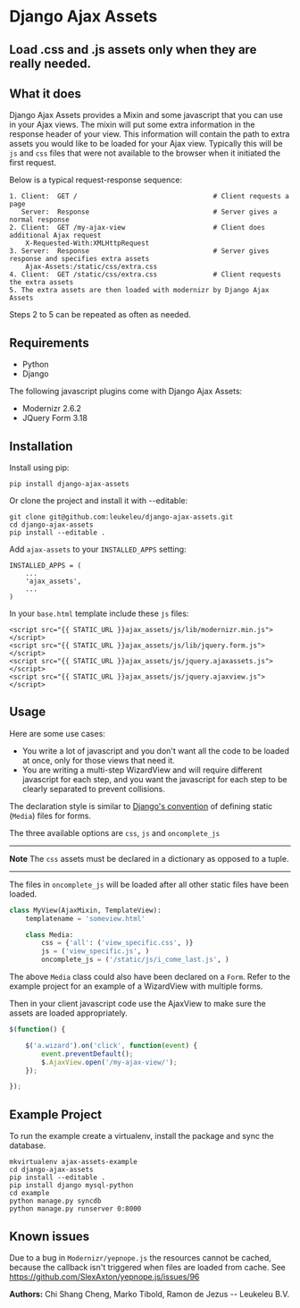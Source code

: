 # Django Ajax Assets

**Load .css and .js assets only when they are really needed.**
---

## What it does

Django Ajax Assets provides a Mixin and some javascript that you can use in
your Ajax views.  The mixin will put some extra information in the response
header of your view. This information will contain the path to extra assets you
would like to be loaded for your Ajax view. Typically this will be `js` and `css`
files that were not available to the browser when it initiated the first
request.

Below is a typical request-response sequence:


    1. Client:  GET /                                  # Client requests a page
       Server:  Response                               # Server gives a normal response
    2. Client:  GET /my-ajax-view                      # Client does additional Ajax request
        X-Requested-With:XMLHttpRequest
    3. Server:  Response                               # Server gives response and specifies extra assets
        Ajax-Assets:/static/css/extra.css
    4. Client:  GET /static/css/extra.css              # Client requests the extra assets
    5. The extra assets are then loaded with modernizr by Django Ajax Assets

Steps 2 to 5 can be repeated as often as needed.



## Requirements

* Python
* Django

The following javascript plugins come with Django Ajax Assets:

* Modernizr 2.6.2
* JQuery Form 3.18


## Installation

Install using pip:

    pip install django-ajax-assets

Or clone the project and install it with --editable:

    git clone git@github.com:leukeleu/django-ajax-assets.git
    cd django-ajax-assets
    pip install --editable .


Add `ajax-assets` to your `INSTALLED_APPS` setting:

    INSTALLED_APPS = (
        ...
        'ajax_assets',
        ...
    )

In your `base.html` template include these `js` files:

    <script src="{{ STATIC_URL }}ajax_assets/js/lib/modernizr.min.js"></script>
    <script src="{{ STATIC_URL }}ajax_assets/js/lib/jquery.form.js"></script>
    <script src="{{ STATIC_URL }}ajax_assets/js/jquery.ajaxassets.js"></script>
    <script src="{{ STATIC_URL }}ajax_assets/js/jquery.ajaxview.js"></script>


## Usage

Here are some use cases:

* You write a lot of javascript and you don't want all the code to be loaded
  at once, only for those views that need it.
* You are writing a multi-step WizardView and will require different javascript
  for each step, and you want the javascript for each step to be clearly
  separated to prevent collisions.

The declaration style is similar to [Django's
convention](https://docs.djangoproject.com/en/dev/topics/forms/media/) of
defining static (`Media`) files for forms.

The three available options are `css`, `js` and `oncomplete_js`

---

**Note** The `css` assets must be declared in a dictionary as opposed to a tuple.

---

The files in `oncomplete_js` will be loaded after all other static files have
been loaded.

```python
class MyView(AjaxMixin, TemplateView):
    templatename = 'someview.html'

    class Media:
        css = {'all': ('view_specific.css', )}
        js = ('view_specific.js', )
        oncomplete_js = ('/static/js/i_come_last.js', )
```

The above `Media` class could also have been declared on a `Form`. Refer to the
example project for an example of a WizardView with multiple forms.

Then in your client javascript code use the AjaxView to make sure the assets
are loaded appropriately.

```javascript
$(function() {

    $('a.wizard').on('click', function(event) {
        event.preventDefault();
        $.AjaxView.open('/my-ajax-view/');
    });

});
```

## Example Project

To run the example create a virtualenv, install the package and sync the
database.

    mkvirtualenv ajax-assets-example
    cd django-ajax-assets
    pip install --editable .
    pip install django mysql-python
    cd example
    python manage.py syncdb
    python manage.py runserver 0:8000


## Known issues

Due to a bug in `Modernizr/yepnope.js` the resources cannot be cached,
because the callback isn't triggered when files are loaded from cache.
See https://github.com/SlexAxton/yepnope.js/issues/96

**Authors:** Chi Shang Cheng, Marko Tibold, Ramon de Jezus -- Leukeleu B.V.
